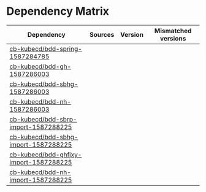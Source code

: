 # Dependency Matrix

Dependency | Sources | Version | Mismatched versions
---------- | ------- | ------- | -------------------
[cb-kubecd/bdd-spring-1587284785](https://github.com/cb-kubecd/bdd-spring-1587284785.git) |  | []() | 
[cb-kubecd/bdd-gh-1587286003](https://github.com/cb-kubecd/bdd-gh-1587286003.git) |  | []() | 
[cb-kubecd/bdd-sbhg-1587286003](https://github.com/cb-kubecd/bdd-sbhg-1587286003.git) |  | []() | 
[cb-kubecd/bdd-nh-1587286003](https://github.com/cb-kubecd/bdd-nh-1587286003.git) |  | []() | 
[cb-kubecd/bdd-sbrp-import-1587288225](https://github.com/cb-kubecd/bdd-sbrp-import-1587288225.git) |  | []() | 
[cb-kubecd/bdd-sbhg-import-1587288225](https://github.com/cb-kubecd/bdd-sbhg-import-1587288225.git) |  | []() | 
[cb-kubecd/bdd-ghfjxy-import-1587288225](https://github.com/cb-kubecd/bdd-ghfjxy-import-1587288225.git) |  | []() | 
[cb-kubecd/bdd-nh-import-1587288225](https://github.com/cb-kubecd/bdd-nh-import-1587288225.git) |  | []() | 
